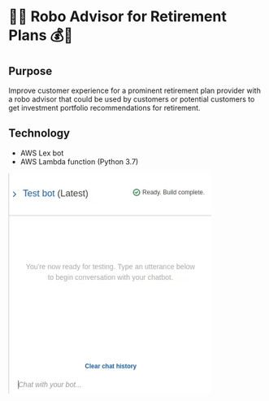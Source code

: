 # 🐍🤖 Robo Advisor for Retirement Plans 💰🐍

## Purpose
Improve customer experience for a prominent retirement plan provider with a robo advisor that could be used by customers or potential customers to get investment portfolio recommendations for retirement.

## Technology
* AWS Lex bot
* AWS Lambda function (Python 3.7)

![Bot Demonstration](RoboAdvisor/bot.gif)



